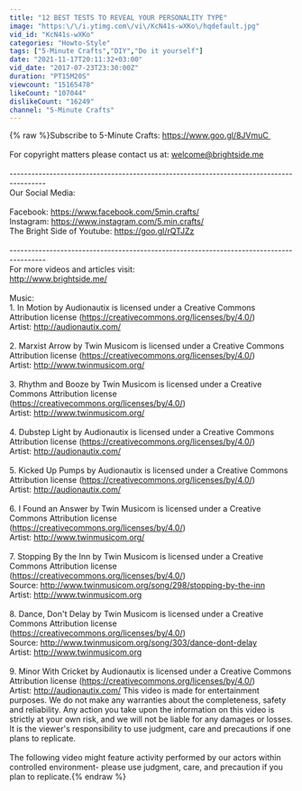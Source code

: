 ```yaml
---
title: "12 BEST TESTS TO REVEAL YOUR PERSONALITY TYPE"
image: "https:\/\/i.ytimg.com\/vi\/KcN41s-wXKo\/hqdefault.jpg"
vid_id: "KcN41s-wXKo"
categories: "Howto-Style"
tags: ["5-Minute Crafts","DIY","Do it yourself"]
date: "2021-11-17T20:11:32+03:00"
vid_date: "2017-07-23T23:30:00Z"
duration: "PT15M20S"
viewcount: "15165478"
likeCount: "107044"
dislikeCount: "16249"
channel: "5-Minute Crafts"
---
```

{% raw %}Subscribe to 5-Minute Crafts: <a rel="nofollow" target="blank" href="https://www.goo.gl/8JVmuC ">https://www.goo.gl/8JVmuC </a><br /><br />For copyright matters please contact us at: welcome@brightside.me<br /><br />----------------------------------------------------------------------------------------<br />Our Social Media:<br /><br />Facebook: <a rel="nofollow" target="blank" href="https://www.facebook.com/5min.crafts/">https://www.facebook.com/5min.crafts/</a><br />Instagram: <a rel="nofollow" target="blank" href="https://www.instagram.com/5.min.crafts/">https://www.instagram.com/5.min.crafts/</a><br />The Bright Side of Youtube: <a rel="nofollow" target="blank" href="https://goo.gl/rQTJZz">https://goo.gl/rQTJZz</a><br /><br />----------------------------------------------------------------------------------------<br />For more videos and articles visit:<br /><a rel="nofollow" target="blank" href="http://www.brightside.me/">http://www.brightside.me/</a><br /><br />Music:<br />1. In Motion by Audionautix is licensed under a Creative Commons Attribution license (<a rel="nofollow" target="blank" href="https://creativecommons.org/licenses/by/4.0/)">https://creativecommons.org/licenses/by/4.0/)</a><br />Artist: <a rel="nofollow" target="blank" href="http://audionautix.com/">http://audionautix.com/</a><br /><br />2. Marxist Arrow by Twin Musicom is licensed under a Creative Commons Attribution license (<a rel="nofollow" target="blank" href="https://creativecommons.org/licenses/by/4.0/)">https://creativecommons.org/licenses/by/4.0/)</a><br />Artist: <a rel="nofollow" target="blank" href="http://www.twinmusicom.org/">http://www.twinmusicom.org/</a><br /><br />3. Rhythm and Booze by Twin Musicom is licensed under a Creative Commons Attribution license (<a rel="nofollow" target="blank" href="https://creativecommons.org/licenses/by/4.0/)">https://creativecommons.org/licenses/by/4.0/)</a><br />Artist: <a rel="nofollow" target="blank" href="http://www.twinmusicom.org/">http://www.twinmusicom.org/</a><br /><br />4. Dubstep Light by Audionautix is licensed under a Creative Commons Attribution license (<a rel="nofollow" target="blank" href="https://creativecommons.org/licenses/by/4.0/)">https://creativecommons.org/licenses/by/4.0/)</a><br />Artist: <a rel="nofollow" target="blank" href="http://audionautix.com/">http://audionautix.com/</a><br /><br />5. Kicked Up Pumps by Audionautix is licensed under a Creative Commons Attribution license (<a rel="nofollow" target="blank" href="https://creativecommons.org/licenses/by/4.0/)">https://creativecommons.org/licenses/by/4.0/)</a><br />Artist: <a rel="nofollow" target="blank" href="http://audionautix.com/">http://audionautix.com/</a><br /><br />6. I Found an Answer by Twin Musicom is licensed under a Creative Commons Attribution license (<a rel="nofollow" target="blank" href="https://creativecommons.org/licenses/by/4.0/)">https://creativecommons.org/licenses/by/4.0/)</a><br />Artist: <a rel="nofollow" target="blank" href="http://www.twinmusicom.org/">http://www.twinmusicom.org/</a><br /><br />7. Stopping By the Inn by Twin Musicom is licensed under a Creative Commons Attribution license (<a rel="nofollow" target="blank" href="https://creativecommons.org/licenses/by/4.0/)">https://creativecommons.org/licenses/by/4.0/)</a><br />Source: <a rel="nofollow" target="blank" href="http://www.twinmusicom.org/song/298/stopping-by-the-inn">http://www.twinmusicom.org/song/298/stopping-by-the-inn</a><br />Artist: <a rel="nofollow" target="blank" href="http://www.twinmusicom.org">http://www.twinmusicom.org</a><br /><br />8. Dance, Don't Delay by Twin Musicom is licensed under a Creative Commons Attribution license (<a rel="nofollow" target="blank" href="https://creativecommons.org/licenses/by/4.0/)">https://creativecommons.org/licenses/by/4.0/)</a><br />Source: <a rel="nofollow" target="blank" href="http://www.twinmusicom.org/song/303/dance-dont-delay">http://www.twinmusicom.org/song/303/dance-dont-delay</a><br />Artist: <a rel="nofollow" target="blank" href="http://www.twinmusicom.org">http://www.twinmusicom.org</a><br /><br />9. Minor With Cricket by Audionautix is licensed under a Creative Commons Attribution license (<a rel="nofollow" target="blank" href="https://creativecommons.org/licenses/by/4.0/)">https://creativecommons.org/licenses/by/4.0/)</a><br />Artist: <a rel="nofollow" target="blank" href="http://audionautix.com/">http://audionautix.com/</a> This video is made for entertainment purposes. We do not make any warranties about the completeness, safety and reliability. Any action you take upon the information on this video is strictly at your own risk, and we will not be liable for any damages or losses. It is the viewer's responsibility to use judgment, care and precautions if one plans to replicate.<br /><br />The following video might feature activity performed by our actors within controlled environment- please use judgment, care, and precaution if you plan to replicate.{% endraw %}
